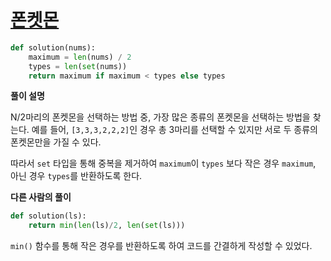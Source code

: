 # [폰켓몬](https://programmers.co.kr/learn/courses/30/lessons/1845)

```python
def solution(nums):
    maximum = len(nums) / 2
    types = len(set(nums))
    return maximum if maximum < types else types
```

**풀이 설명**

N/2마리의 폰켓몬을 선택하는 방법 중, 가장 많은 종류의 폰켓몬을 선택하는 방법을 찾는다. 예를 들어, `[3,3,3,2,2,2]`인 경우 총 3마리를 선택할 수 있지만 서로 두 종류의 폰켓몬만을 가질 수 있다.

따라서 `set` 타입을 통해 중복을 제거하여 `maximum`이 `types` 보다 작은 경우 `maximum`, 아닌 경우 `types`를 반환하도록 한다.

**다른 사람의 풀이**

```python
def solution(ls):
    return min(len(ls)/2, len(set(ls)))
```

`min()` 함수를 통해 작은 경우를 반환하도록 하여 코드를 간결하게 작성할 수 있었다.
